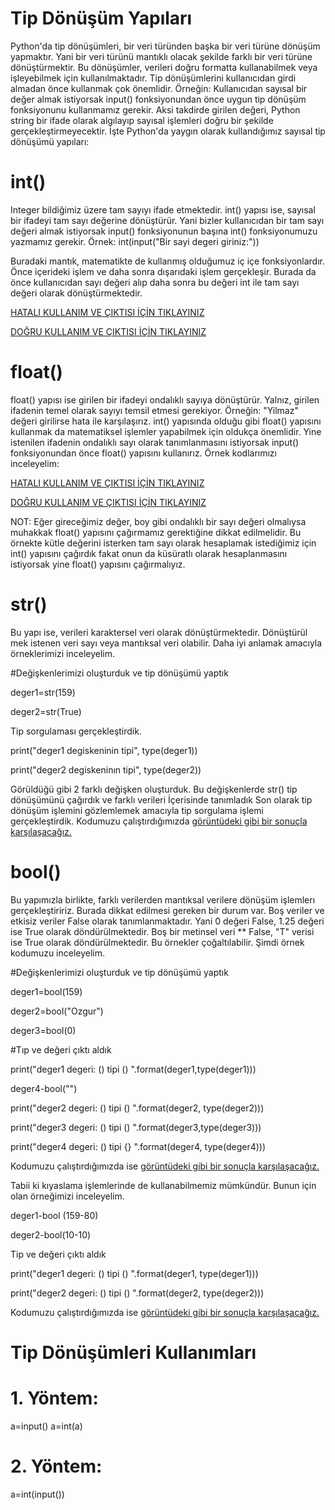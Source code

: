 # Tip Dönüşüm Yapıları
Python'da tip dönüşümleri, bir veri türünden başka bir veri türüne dönüşüm yapmaktır. Yani bir veri türünü mantıklı olacak şekilde farklı bir veri türüne dönüştürmektir. Bu dönüşümler, verileri doğru formatta kullanabilmek veya işleyebilmek için kullanılmaktadır. Tip dönüşümlerini kullanıcıdan girdi almadan önce kullanmak çok önemlidir. Örneğin: Kullanıcıdan sayısal bir değer almak istiyorsak input() fonksiyonundan önce uygun tip dönüşüm fonksiyonunu kullanmamız gerekir. Aksi takdirde girilen değeri, Python string bir ifade olarak algılayıp sayısal işlemleri doğru bir şekilde gerçekleştirmeyecektir. 
İşte Python'da yaygın olarak kullandığımız sayısal tip dönüşümü yapıları:
# int() 
Integer bildiğimiz üzere tam sayıyı ifade etmektedir. int() yapısı ise, sayısal bir ifadeyi tam sayı değerine dönüştürür. Yani bizler kullanıcıdan bir tam sayı değeri almak istiyorsak input() fonksiyonunun başına int() fonksiyonumuzu yazmamız gerekir.
Örnek:
int(input("Bir sayi degeri giriniz:"))

Buradaki mantık, matematikte de kullanmış olduğumuz iç içe fonksiyonlardır. Önce içerideki işlem ve daha sonra dışarıdaki işlem gerçekleşir. Burada da önce kullanıcıdan sayı değeri alıp daha sonra bu değeri int ile tam sayı değeri olarak dönüştürmektedir.

<a href="https://github.com/ebrarrkaya/-BUGUNUN-KONUSU-/blob/74ce85019acde742723509e33d1fd70bf4ab25a5/e.png">HATALI KULLANIM VE ÇIKTISI İÇİN TIKLAYINIZ</a>

<a href="https://github.com/ebrarrkaya/-BUGUNUN-KONUSU-/blob/d272643ea0533534223035182292d1c3ff7c3c62/b.png">DOĞRU KULLANIM VE ÇIKTISI İÇİN TIKLAYINIZ</a>

# float()

float() yapısı ise girilen bir ifadeyi ondalıklı sayıya dönüştürür. Yalnız, girilen ifadenin temel olarak sayıyı temsil etmesi gerekiyor. Örneğin: "Yilmaz" değeri girilirse hata ile karşılaşırız. int() yapısında olduğu gibi float() yapısını kullanmak da matematiksel işlemler yapabilmek için oldukça önemlidir. Yine istenilen ifadenin ondalıklı sayı olarak tanımlanmasını istiyorsak input() fonksiyonundan önce float() yapısını kullanırız. Örnek kodlarımızı inceleyelim:

<a href="https://github.com/ebrarrkaya/-BUGUNUN-KONUSU-/blob/e26df61add4124ed039e956e3e71d17f45c55a95/R.png">HATALI KULLANIM VE ÇIKTISI İÇİN TIKLAYINIZ</a>

<a href="https://github.com/ebrarrkaya/-BUGUNUN-KONUSU-/blob/1a6f7c67c2abf193fc4abe73536bbc3ca002a538/A.png">DOĞRU KULLANIM VE ÇIKTISI İÇİN TIKLAYINIZ</a>

NOT: Eğer gireceğimiz değer, boy gibi ondalıklı bir sayı değeri olmalıysa muhakkak float() yapısını çağırmamız gerektiğine dikkat edilmelidir. Bu örnekte kütle değerini isterken tam sayı olarak hesaplamak istediğimiz için int() yapısını çağırdık fakat onun da küsüratlı olarak hesaplanmasını istiyorsak yine float() yapısını çağırmalıyız.

# str() 
Bu yapı ise, verileri karaktersel veri olarak dönüştürmektedir. Dönüştürül mek istenen veri sayı veya mantıksal veri olabilir. Daha iyi anlamak amacıyla örneklerimizi inceleyelim.

#Değişkenlerimizi oluşturduk ve tip dönüşümü yaptık

deger1=str(159)

deger2=str(True)

Tip sorgulaması gerçekleştirdik.

print("deger1 degiskeninin tipi", type(deger1))

print("deger2 degiskeninın tipi", type(deger2))

Görüldüğü gibi 2 farklı değişken oluşturduk. Bu değişkenlerde str() tip dönüşümünü çağırdık ve farklı verileri İçerisinde tanımladık Son olarak tip dönüşüm işlemini gözlemlemek amacıyla tip sorgulama işlemi gerçekleştirdik. Kodumuzu çalıştırdığımızda <a href="https://github.com/ebrarrkaya/-BUGUNUN-KONUSU-/blob/5f90b389e79632365008fd020850c62d7f1b289b/k.png">görüntüdeki gibi bir sonuçla karşılaşacağız.</a> 

# bool()
Bu yapımızla birlikte, farklı verilerden mantıksal verilere dönüşüm işlemlerı gerçekleştiririz. Burada dikkat edilmesi gereken bir durum var. Boş veriler ve etkisiz veriler False olarak tanımlanmaktadır. Yani 0 değeri False, 1.25 değeri ise True olarak döndürülmektedir. Boş bir metinsel veri ** False, "T" verisi ise True olarak döndürülmektedir. Bu örnekler çoğaltılabilir. Şimdi örnek kodumuzu inceleyelim.

#Değişkenlerimizi oluşturduk ve tip dönüşümü yaptık

deger1=bool(159)

deger2=bool("Ozgur")

deger3=bool(0)

#Tıp ve değeri çıktı aldık

print("deger1 degeri: () tipi () ".format(deger1,type(deger1)))

deger4-bool("")

print("deger2 degeri: () tipi () ".format(deger2, type(deger2)))

print("deger3 degeri: () tipi () ".format(deger3,type(deger3)))

print("deger4 degeri: () tipi {} ".format(deger4, type(deger4)))

Kodumuzu çalıştırdığımızda ise <a href="https://github.com/ebrarrkaya/-BUGUNUN-KONUSU-/blob/83e21a6f161773dd25d77f2c89fb62aa27cfb2d8/y.png">görüntüdeki gibi bir sonuçla karşılaşacağız.</a> 

Tabii ki kıyaslama işlemlerinde de kullanabilmemiz mümkündür. Bunun için olan örneğimizi inceleyelim.

deger1-bool (159-80)

deger2-bool(10-10)

Tip ve değeri çıktı aldık

print("deger1 degeri: () tipi () ".format(deger1, type(deger1)))

print("deger2 degeri: () tipi () ".format(deger2, type(deger2)))

Kodumuzu çalıştırdığımızda ise <a href="https://github.com/ebrarrkaya/-BUGUNUN-KONUSU-/blob/e776802dde81b6bd1b68993b74f1bc0aac8ad4cc/ss.png">görüntüdeki gibi bir sonuçla karşılaşacağız.</a> 

# Tip Dönüşümleri Kullanımları
# 1. Yöntem:
a=input()
a=int(a)
# 2. Yöntem:
a=int(input())

